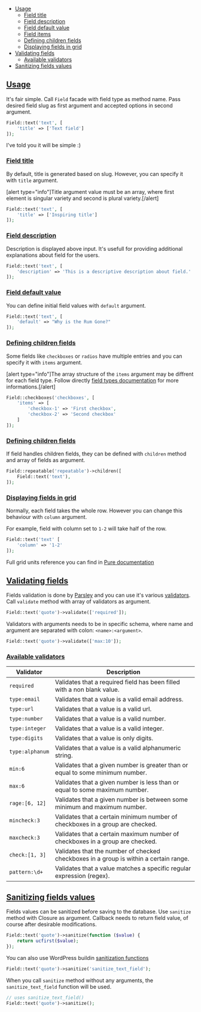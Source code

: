 - [Usage](#usage)
    + [Field title](#field-title)
    + [Field description](#field-description)
    + [Field default value](#field-default-value)
    + [Field items](#field-items)
    + [Defining children fields](#defining-children-fields)
    + [Displaying fields in grid](#displaying-fields-in-grid)
- [Validating fields](#validating-fields)
    + [Available validators](#available-validators)
- [Sanitizing fields values](#sanitizing-fields-values)


<a name="usage"></a>
## [Usage](#usage)

It's fair simple. Call `Field` facade with field type as method name. Pass desired field slug as first argument and accepted options in second argument.

```php
Field::text('text', [
    'title' => ['Text field']
]);
```

I've told you it will be simple :)

<a name="field-title"></a>
### [Field title](#field-title)

By default, title is generated based on slug. However, you can specify it with `title` argument.

[alert type="info"]Title argument value must be an array, where first element is singular variety and second is plural variety.[/alert]

```php
Field::text('text', [
    'title' => ['Inspiring title']
]);
```

<a name="field-description"></a>
### [Field description](#field-description)

Description is displayed above input. It's usefull for providing additional explanations about field for the users.

```php
Field::text('text', [
    'description' => 'This is a descriptive description about field.'
]);
```

<a name="field-default-value"></a>
### [Field default value](#field-default-value)

You can define initial field values with `default` argument.

```php
Field::text('text', [
    'default' => "Why is the Rum Gone?"
]);
```

<a name="defining-children-fields"></a>
### [Defining children fields](#defining-children-fields)

Some fields like `checkboxes` or `radios` have multiple entries and you can specify it with `items` argument.

[alert type="info"]The array structure of the `items` argument may be diffrent for each field type. Follow directly [field types documentation](/docs/fielder-field-types) for more informations.[/alert]

```php
Field::checkboxes('checkboxes', [
    'items' => [
        'checkbox-1' => 'First checkbox',
        'checkbox-2' => 'Second checkbox'
    ]
]);
```

<a name="defining-children-fields"></a>
### [Defining children fields](#defining-children-fields)

If field handles children fields, they can be defined with `children` method and array of fields as argument.

```php
Field::repeatable('repeatable')->children([
    Field::text('text'),
]);
```

<a name="displaying-fields-in-grid"></a>
### [Displaying fields in grid](#displaying-fields-in-grid)

Normally, each field takes the whole row. However you can change this behaviour with `column` argument.

For example, field with column set to `1-2` will take half of the row.

```php
Field::text('text' [
    'column' => '1-2'
]);
```

Full grid units reference you can find in [Pure documentation](http://purecss.io/grids/#grids-units-sizes)

<a name="validation"></a>
## [Validating fields](#validation)

Fields validation is done by [Parsley](http://parsleyjs.org) and you can use it's various [validators](#available-validators). Call `validate` method with array of validators as argument.

```php
Field::text('quote')->validate(['required']);
```

Validators with arguments needs to be in specific schema, where name and argument are separated with colon: `<name>:<argument>`.

```php
Field::text('quote')->validate(['max:10']);
```

<a name="available-validators"></a>
### [Available validators](#available-validators)

| Validator | Description |
|---|---|
| `required` | Validates that a required field has been filled with a non blank value. |
| `type:email` | Validates that a value is a valid email address. |
| `type:url` | Validates that a value is a valid url. |
| `type:number` | Validates that a value is a valid number. |
| `type:integer` | Validates that a value is a valid integer. |
| `type:digits` | Validates that a value is only digits. |
| `type:alphanum` | Validates that a value is a valid alphanumeric string. |
| `min:6` | Validates that a given number is greater than or equal to some minimum number. |
| `max:6` | Validates that a given number is less than or equal to some maximum number. |
| `rage:[6, 12]` | Validates that a given number is between some minimum and maximum number. |
| `mincheck:3` | Validates that a certain minimum number of checkboxes in a group are checked. |
| `maxcheck:3` | Validates that a certain maximum number of checkboxes in a group are checked. |
| `check:[1, 3]` |  Validates that the number of checked checkboxes in a group is within a certain range. |
| `pattern:\d+` | Validates that a value matches a specific regular expression (regex). |

<a name="sanitization"></a>
## [Sanitizing fields values](#sanitization)

Fields values can be sanitized before saving to the database. Use `sanitize` method with Closure as argument. Callback needs to return field value, of course after desirable modifications.

```php
Field::text('quote')->sanitize(function ($value) {
    return ucfirst($value);
});
```

You can also use WordPress buildin [sanitization functions](https://codex.wordpress.org/Validating_Sanitizing_and_Escaping_User_Data#Sanitizing:_Cleaning_User_Input)

```php
Field::text('quote')->sanitize('sanitize_text_field');
```

When you call `sanitize` method without any arguments, the `sanitize_text_field` function will be used.

```php
// uses sanitize_text_field()
Field::text('quote')->sanitize();
```
